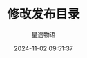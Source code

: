 ---
title: 修改发布目录
date: 2024-11-02 09:51:37
permalink: /pages/tomcat2/
categories:
  - 运维
  - Tomcat
tags:
  - Tomcat
author: 星途物语
---